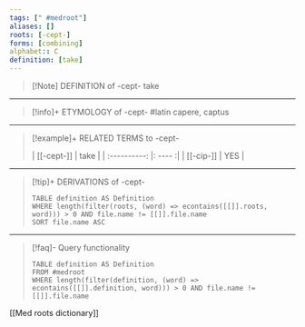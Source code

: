 ```yaml
---
tags: [" #medroot"]
aliases: []
roots: [-cept-]
forms: [combining]
alphabet:: C
definition: [take]
---
```

>[!Note] DEFINITION of -cept-
>take
_____
>[!info]+ ETYMOLOGY of -cept-
>#latin capere, captus
_____
>[!example]+ RELATED TERMS to -cept-
>
>| [[-cept-]] | take |
| :----------: |: ---- :|
| [[-cip-]]  | YES     |
_____
>[!tip]+ DERIVATIONS of -cept-
>```dataview
>TABLE definition AS Definition 
>WHERE length(filter(roots, (word) => econtains([[]].roots, word))) > 0 AND file.name != [[]].file.name
>SORT file.name ASC
>```
_____
>[!faq]- Query functionality
>
>```dataview
>TABLE definition AS Definition
>FROM #medroot
>WHERE length(filter(definition, (word) => econtains([[]].definition, word))) > 0 AND file.name != [[]].file.name
>```

[[Med roots dictionary]]